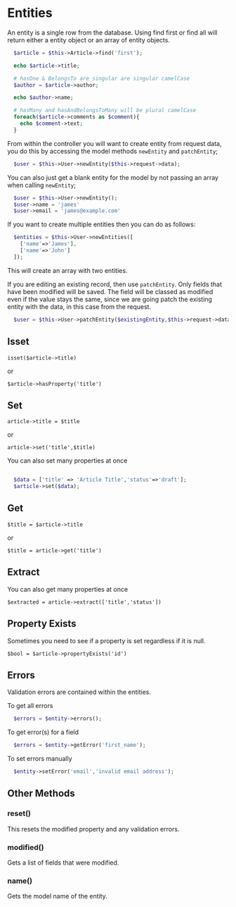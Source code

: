 # Entities

An entity is a single row from the database. Using find first or find all will return either a entity object or an array of entity objects.


```php
  $article = $this->Article->find('first');

  echo $article->title;

  # hasOne & BelongsTo are singular are singular camelCase
  $author = $article->author;

  echo $author->name;

  # hasMany and hasAndBelongsToMany will be plural camelCase
  foreach($article->comments as $comment){
    echo $comment->text;
  }

```

From within the controller you will want to create entity from request data, you do this by accessing the model methods `newEntity` and `patchEntity`;

````php 
  $user = $this->User->newEntity($this->request->data);
````

You can also just get a blank entity for the model by not passing an array when calling `newEntity`;

````php 
  $user = $this->User->newEntity();
  $user->name = 'james'
  $user->email = 'james@example.com'
````

If you want to create multiple entities then you can do as follows:

````php 
  $entities = $this->User->newEntities([
    ['name'=>'James'],
    ['name'=>'John']
  ]);
````

This will create an array with two entities.

If you are editing an existing record, then use `patchEntity`. Only fields that have been modified will be
saved. The field will be classed as modified even if the value stays the same, since we are going patch the existing 
entity with the data, in this case from the request.

````php 
  $user = $this->User->patchEntity($existingEntity,$this->request->data);
````

## Isset

`isset($article->title)`

or

`$article->hasProperty('title')`


## Set

`article->title = $title`

or

`article->set('title',$title)`

You can also set many properties at once

```php

  $data = ['title' => 'Article Title','status'=>'draft'];
  $article->set($data);

```

## Get

`$title = $article->title`

or

`$title = article->get('title')`

## Extract

You can also get many properties at once

`$extracted = article->extract(['title','status'])`

## Property Exists

Sometimes you need to see if a property is set regardless if it is null.

`$bool = $article->propertyExists('id')`

## Errors

Validation errors are contained within the entities.

To get all errors

````php
  $errors = $entity->errors();
````

To get error(s) for a field

````php
  $errors = $entity->getError('first_name');
````

To set errors manually

````php
  $entity->setError('email','invalid email address');
````

## Other Methods

### reset()
This resets the modified property and any validation errors.

### modified()
Gets a list of fields that were modified.

### name()
Gets the model name of the entity.